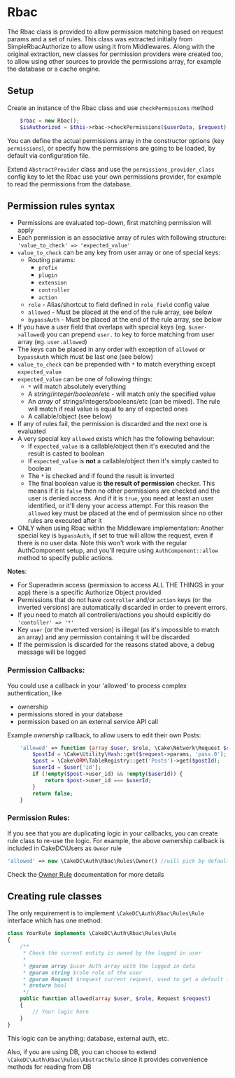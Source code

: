 Rbac
====

The Rbac class is provided to allow permission matching based on request params and a set of rules.
This class was extracted initially from SimpleRbacAuthorize to allow using it from Middlewares.
Along with the original extraction, new classes for permission providers were created too, to allow
using other sources to provide the permissions array, for example the database or a cache engine. 


Setup
-----

Create an instance of the Rbac class and use `checkPermissions` method
```php
    $rbac = new Rbac();
    $isAuthorized = $this->rbac->checkPermissions($userData, $request);
```

You can define the actual permissions array in the constructor options (key `permissions`), 
or specify how the permissions are going to be loaded, by default via 
configuration file.

Extend `AbstractProvider` class and use the `permissions_provider_class` config key to let
the Rbac use your own permissions provider, for example to read the permissions from the database.

Permission rules syntax
-----------------

* Permissions are evaluated top-down, first matching permission will apply
* Each permission is an associative array of rules with following structure: `'value_to_check' => 'expected_value'`
* `value_to_check` can be any key from user array or one of special keys:
    * Routing params:
        * `prefix`
        * `plugin`
        * `extension`
        * `controller`
        * `action`
    * `role` - Alias/shortcut to field defined in `role_field` config value
    * `allowed` - Must be placed at the end of the rule array, see below
    * `bypassAuth` - Must be placed at the end of the rule array, see below
* If you have a user field that overlaps with special keys (eg. `$user->allowed`) you can prepend `user.` to key to force matching from user array (eg. `user.allowed`)
* The keys can be placed in any order with exception of `allowed` or `bypassAuth` which must be last one (see below)
* `value_to_check` can be prepended with `*` to match everything except `expected_value`
* `expected_value` can be one of following things:
    * `*` will match absolutely everything
    * A _string_/_integer_/_boolean_/etc - will match only the specified value
    * An _array_ of strings/integers/booleans/etc (can be mixed). The rule will match if real value is equal to any of expected ones
    * A callable/object (see below)
* If any of rules fail, the permission is discarded and the next one is evaluated
* A very special key `allowed` exists which has the following behaviour:
    * If `expected_value` is a callable/object then it's executed and the result is casted to boolean
    * If `expected_value` is **not** a callable/object then it's simply casted to boolean
    * The `*` is checked and if found the result is inverted
    * The final boolean value is **the result of permission** checker. This means if it is `false` then no other permissions are checked and the user is denied access. And if it is `true`, you need at least an user identified, or it'll deny your access attempt.
    For this reason the `allowed` key must be placed at the end of permission since no other rules are executed after it
* ONLY when using Rbac within the Middleware implementation: Another special key is `bypassAuth`, if set to true will allow the request, even if there is no user data. Note this won't work with the regular AuthComponent setup, and you'll require using `AuthComponent::allow` method to specify public actions. 

**Notes**:

* For Superadmin access (permission to access ALL THE THINGS in your app) there is a specific Authorize Object provided
* Permissions that do not have `controller` and/or `action` keys (or the inverted versions) are automatically discarded in order to prevent errors.
* If you need to match all controllers/actions you should explicitly do `'contoller' => '*'`
* Key `user` (or the inverted version) is illegal (as it's impossible to match an array) and any permission containing it will be discarded
* If the permission is discarded for the reasons stated above, a debug message will be logged

### Permission Callbacks: 

You could use a callback in your 'allowed' to process complex authentication, like
  - ownership
  - permissions stored in your database
  - permission based on an external service API call

Example *ownership* callback, to allow users to edit their own Posts:

```php
    'allowed' => function (array $user, $role, \Cake\Network\Request $request) {
        $postId = \Cake\Utility\Hash::get($request->params, 'pass.0');
        $post = \Cake\ORM\TableRegistry::get('Posts')->get($postId);
        $userId = $user['id'];
        if (!empty($post->user_id) && !empty($userId)) {
            return $post->user_id === $userId;
        }
        return false;
    }
```

### Permission Rules: 

If you see that you are duplicating logic in your callbacks, you can create rule class to re-use the logic.
For example, the above ownership callback is included in CakeDC\Users as `Owner` rule
```php
'allowed' => new \CakeDC\Auth\Rbac\Rules\Owner() //will pick by default the post id from the first pass param
```
Check the [Owner Rule](OwnerRule.md) documentation for more details

## Creating rule classes

The only requirement is to implement `\CakeDC\Auth\Rbac\Rules\Rule` interface which has one method:

```php
class YourRule implements \CakeDC\Auth\Rbac\Rules\Rule
{
    /**
     * Check the current entity is owned by the logged in user
     *
     * @param array $user Auth array with the logged in data
     * @param string $role role of the user
     * @param Request $request current request, used to get a default table if not provided
     * @return bool
     */
    public function allowed(array $user, $role, Request $request)
    {
        // Your logic here
    }
}
```

This logic can be anything: database, external auth, etc.

Also, if you are using DB, you can choose to extend `\CakeDC\Auth\Rbac\Rules\AbstractRule` since it provides convenience methods for reading from DB

